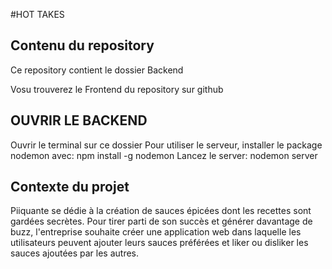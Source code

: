 #HOT TAKES

## Contenu du repository
Ce repository contient le dossier Backend

Vosu trouverez le Frontend du repository sur github

## OUVRIR LE BACKEND 
Ouvrir le terminal sur ce dossier 
Pour utiliser le serveur, installer le package nodemon avec: npm install -g nodemon
Lancez le server: nodemon server

## Contexte du projet 
Piiquante se dédie à la création de sauces épicées dont les recettes sont gardées
secrètes. Pour tirer parti de son succès et générer davantage de buzz, l'entreprise
souhaite créer une application web dans laquelle les utilisateurs peuvent ajouter
leurs sauces préférées et liker ou disliker les sauces ajoutées par les autres.




